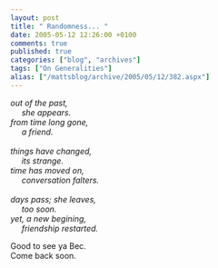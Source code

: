 ```yaml
---
layout: post
title: " Randomness... "
date: 2005-05-12 12:26:00 +0100
comments: true
published: true
categories: ["blog", "archives"]
tags: ["On Generalities"]
alias: ["/mattsblog/archive/2005/05/12/382.aspx"]
---
```

<!-- more -->

<P><EM>out of the past,<BR>&nbsp;&nbsp;&nbsp;&nbsp; she appears.<BR>from&nbsp;time long&nbsp;gone,<BR>&nbsp;&nbsp;&nbsp;&nbsp; a friend.<BR><BR>things have changed,<BR>&nbsp;&nbsp;&nbsp;&nbsp; its strange.<BR>time has moved on,<BR>&nbsp;&nbsp;&nbsp;&nbsp; conversation falters.<BR><BR>days pass; she leaves,<BR>&nbsp;&nbsp;&nbsp;&nbsp; too soon.<BR>yet, a new begining,<BR> &nbsp;&nbsp;&nbsp;&nbsp; friendship&nbsp;restarted.</EM></P>
 <P>
 <P>Good to see ya Bec.<BR>Come back soon.<BR></P>
